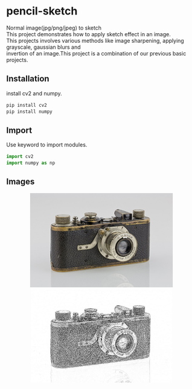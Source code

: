 # pencil-sketch
Normal image(jpg/png/jpeg) to sketch<br>
This project demonstrates how to apply sketch effect in an image.<br>
This projects involves various methods like image sharpening, applying grayscale, gaussian blurs and <br>
invertion of an image.This project is a combination of our previous basic projects.<br>



## Installation
install cv2 and numpy.


```bash
pip install cv2
pip install numpy
```

## Import
Use keyword to import modules.
```python
import cv2
import numpy as np
```

## Images
<p align="center">
	<img src="camera.jpg" alt="Logo", height=250px,width=350px>
	<img src="camerasketch.PNG" alt="sketch", height=250px,width=340px>
</p>


